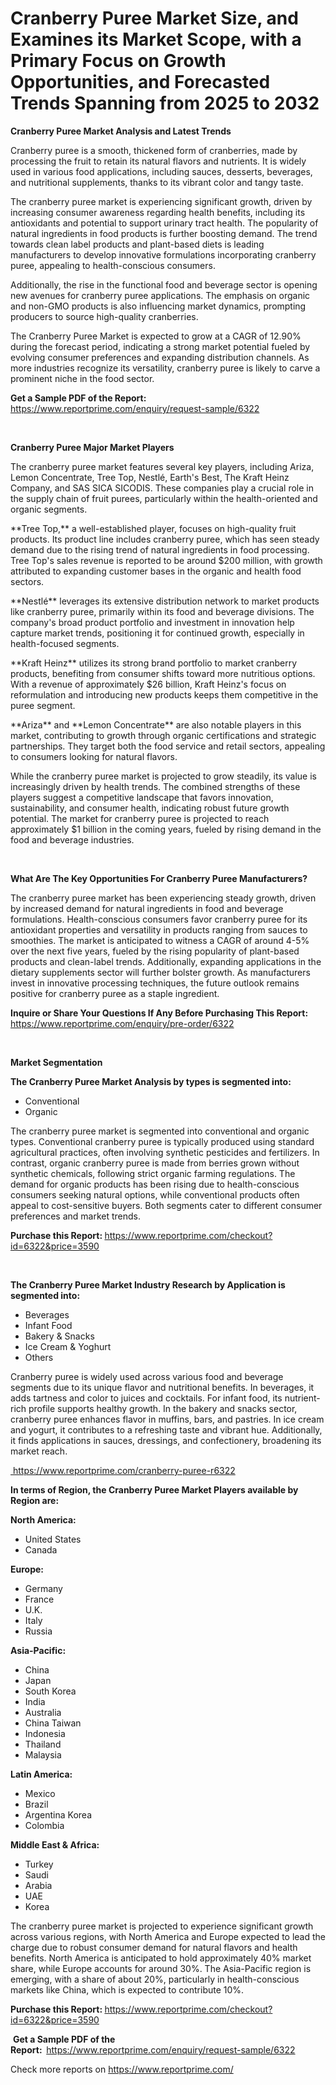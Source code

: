 <p><h1>Cranberry Puree Market Size, and Examines its Market Scope, with a Primary Focus on Growth Opportunities, and Forecasted Trends Spanning from 2025 to 2032</h1></p><p><strong>Cranberry Puree Market Analysis and Latest Trends</strong></p>
<p><p>Cranberry puree is a smooth, thickened form of cranberries, made by processing the fruit to retain its natural flavors and nutrients. It is widely used in various food applications, including sauces, desserts, beverages, and nutritional supplements, thanks to its vibrant color and tangy taste.</p><p>The cranberry puree market is experiencing significant growth, driven by increasing consumer awareness regarding health benefits, including its antioxidants and potential to support urinary tract health. The popularity of natural ingredients in food products is further boosting demand. The trend towards clean label products and plant-based diets is leading manufacturers to develop innovative formulations incorporating cranberry puree, appealing to health-conscious consumers.</p><p>Additionally, the rise in the functional food and beverage sector is opening new avenues for cranberry puree applications. The emphasis on organic and non-GMO products is also influencing market dynamics, prompting producers to source high-quality cranberries.</p><p>The Cranberry Puree Market is expected to grow at a CAGR of 12.90% during the forecast period, indicating a strong market potential fueled by evolving consumer preferences and expanding distribution channels. As more industries recognize its versatility, cranberry puree is likely to carve a prominent niche in the food sector.</p></p>
<p><strong>Get a Sample PDF of the Report:&nbsp;</strong> <a href="https://www.reportprime.com/enquiry/request-sample/6322?utm_campaign=1894&utm_medium=2&utm_source=Github&utm_content=ia&utm_term=19032025&utm_id=cranberry-puree">https://www.reportprime.com/enquiry/request-sample/6322</a></p>
<p>&nbsp;</p>
<p><strong>Cranberry Puree Major Market Players</strong></p>
<p><p>The cranberry puree market features several key players, including Ariza, Lemon Concentrate, Tree Top, Nestlé, Earth's Best, The Kraft Heinz Company, and SAS SICA SICODIS. These companies play a crucial role in the supply chain of fruit purees, particularly within the health-oriented and organic segments.</p><p>**Tree Top,** a well-established player, focuses on high-quality fruit products. Its product line includes cranberry puree, which has seen steady demand due to the rising trend of natural ingredients in food processing. Tree Top's sales revenue is reported to be around $200 million, with growth attributed to expanding customer bases in the organic and health food sectors.</p><p>**Nestlé** leverages its extensive distribution network to market products like cranberry puree, primarily within its food and beverage divisions. The company's broad product portfolio and investment in innovation help capture market trends, positioning it for continued growth, especially in health-focused segments.</p><p>**Kraft Heinz** utilizes its strong brand portfolio to market cranberry products, benefiting from consumer shifts toward more nutritious options. With a revenue of approximately $26 billion, Kraft Heinz's focus on reformulation and introducing new products keeps them competitive in the puree segment.</p><p>**Ariza** and **Lemon Concentrate** are also notable players in this market, contributing to growth through organic certifications and strategic partnerships. They target both the food service and retail sectors, appealing to consumers looking for natural flavors.</p><p>While the cranberry puree market is projected to grow steadily, its value is increasingly driven by health trends. The combined strengths of these players suggest a competitive landscape that favors innovation, sustainability, and consumer health, indicating robust future growth potential. The market for cranberry puree is projected to reach approximately $1 billion in the coming years, fueled by rising demand in the food and beverage industries.</p></p>
<p>&nbsp;</p>
<p><strong>What Are The Key Opportunities For Cranberry Puree Manufacturers?</strong></p>
<p><p>The cranberry puree market has been experiencing steady growth, driven by increased demand for natural ingredients in food and beverage formulations. Health-conscious consumers favor cranberry puree for its antioxidant properties and versatility in products ranging from sauces to smoothies. The market is anticipated to witness a CAGR of around 4-5% over the next five years, fueled by the rising popularity of plant-based products and clean-label trends. Additionally, expanding applications in the dietary supplements sector will further bolster growth. As manufacturers invest in innovative processing techniques, the future outlook remains positive for cranberry puree as a staple ingredient.</p></p>
<p><strong>Inquire or Share Your Questions If Any Before Purchasing This Report:</strong> <a href="https://www.reportprime.com/enquiry/pre-order/6322?utm_campaign=1894&utm_medium=2&utm_source=Github&utm_content=ia&utm_term=19032025&utm_id=cranberry-puree">https://www.reportprime.com/enquiry/pre-order/6322</a></p>
<p>&nbsp;</p>
<p><strong>Market Segmentation</strong></p>
<p><strong>The Cranberry Puree Market Analysis by types is segmented into:</strong></p>
<p><ul><li>Conventional</li><li>Organic</li></ul></p>
<p><p>The cranberry puree market is segmented into conventional and organic types. Conventional cranberry puree is typically produced using standard agricultural practices, often involving synthetic pesticides and fertilizers. In contrast, organic cranberry puree is made from berries grown without synthetic chemicals, following strict organic farming regulations. The demand for organic products has been rising due to health-conscious consumers seeking natural options, while conventional products often appeal to cost-sensitive buyers. Both segments cater to different consumer preferences and market trends.</p></p>
<p><strong>Purchase this Report:&nbsp;</strong><a href="https://www.reportprime.com/checkout?id=6322&price=3590&utm_campaign=1894&utm_medium=2&utm_source=Github&utm_content=ia&utm_term=19032025&utm_id=cranberry-puree">https://www.reportprime.com/checkout?id=6322&price=3590</a></p>
<p>&nbsp;</p>
<p><strong>The Cranberry Puree Market Industry Research by Application is segmented into:</strong></p>
<p><ul><li>Beverages</li><li>Infant Food</li><li>Bakery & Snacks</li><li>Ice Cream & Yoghurt</li><li>Others</li></ul></p>
<p><p>Cranberry puree is widely used across various food and beverage segments due to its unique flavor and nutritional benefits. In beverages, it adds tartness and color to juices and cocktails. For infant food, its nutrient-rich profile supports healthy growth. In the bakery and snacks sector, cranberry puree enhances flavor in muffins, bars, and pastries. In ice cream and yogurt, it contributes to a refreshing taste and vibrant hue. Additionally, it finds applications in sauces, dressings, and confectionery, broadening its market reach.</p></p>
<p><a href="https://www.reportprime.com/cranberry-puree-r6322?utm_campaign=1894&utm_medium=2&utm_source=Github&utm_content=ia&utm_term=19032025&utm_id=cranberry-puree">&nbsp;https://www.reportprime.com/cranberry-puree-r6322</a></p>
<p><strong>In terms of Region, the Cranberry Puree Market Players available by Region are:</strong></p>
<p>
    <p> <strong> North America: </strong>
        <ul>
            <li>United States</li>
            <li>Canada</li>
        </ul>
        </p> 
    <p> <strong> Europe: </strong>
        <ul>
            <li>Germany</li>
            <li>France</li>
            <li>U.K.</li>
            <li>Italy</li>
            <li>Russia</li>
        </ul>
        </p> 
    <p> <strong> Asia-Pacific: </strong>
        <ul>
            <li>China</li>
            <li>Japan</li>
            <li>South Korea</li>
            <li>India</li>
            <li>Australia</li>
            <li>China Taiwan</li>
            <li>Indonesia</li>
            <li>Thailand</li>
            <li>Malaysia</li>
        </ul>
        </p> 
    <p> <strong> Latin America: </strong>
        <ul>
            <li>Mexico</li>
            <li>Brazil</li>
            <li>Argentina Korea</li>
            <li>Colombia</li>
        </ul>
        </p> 
    <p> <strong> Middle East & Africa: </strong>
        <ul>
            <li>Turkey</li>
            <li>Saudi</li>
            <li>Arabia</li>
            <li>UAE</li>
            <li>Korea</li>
        </ul>
    </p>
    </p>
<p><p>The cranberry puree market is projected to experience significant growth across various regions, with North America and Europe expected to lead the charge due to robust consumer demand for natural flavors and health benefits. North America is anticipated to hold approximately 40% market share, while Europe accounts for around 30%. The Asia-Pacific region is emerging, with a share of about 20%, particularly in health-conscious markets like China, which is expected to contribute 10%.</p></p>
<p><strong>Purchase this Report: </strong><a href="https://www.reportprime.com/checkout?id=6322&price=3590&utm_campaign=1894&utm_medium=2&utm_source=Github&utm_content=ia&utm_term=19032025&utm_id=cranberry-puree">https://www.reportprime.com/checkout?id=6322&price=3590</a></p>
<p>&nbsp;<strong>Get a Sample PDF of the Report:&nbsp;&nbsp;</strong><a href="https://www.reportprime.com/enquiry/request-sample/6322?utm_campaign=1894&utm_medium=2&utm_source=Github&utm_content=ia&utm_term=19032025&utm_id=cranberry-puree">https://www.reportprime.com/enquiry/request-sample/6322</a></p>
<p><strong></strong></p>
<p>Check more reports on <a href="https://www.reportprime.com/?utm_campaign=1894&utm_medium=2&utm_source=Github&utm_content=ia&utm_term=19032025&utm_id=cranberry-puree">https://www.reportprime.com/</a></p>